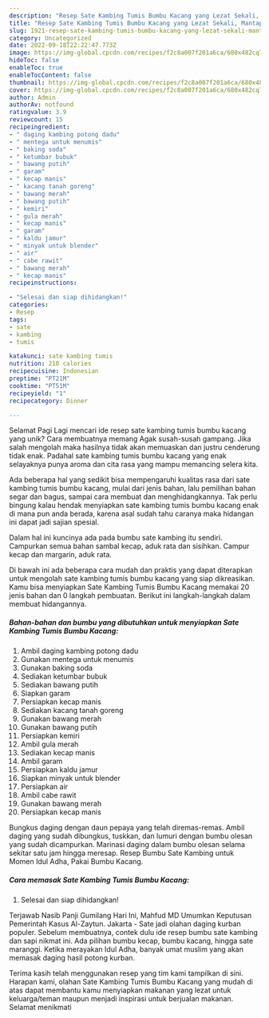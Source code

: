 ```yaml
---
description: "Resep Sate Kambing Tumis Bumbu Kacang yang Lezat Sekali, Mantap"
title: "Resep Sate Kambing Tumis Bumbu Kacang yang Lezat Sekali, Mantap"
slug: 1921-resep-sate-kambing-tumis-bumbu-kacang-yang-lezat-sekali-mantap
category: Uncategorized
date: 2022-09-18T22:22:47.773Z
image: https://img-global.cpcdn.com/recipes/f2c8a007f201a6ca/680x482cq70/sate-kambing-tumis-bumbu-kacang-foto-resep-utama.jpg
hideToc: false
enableToc: true
enableTocContent: false
thumbnail: https://img-global.cpcdn.com/recipes/f2c8a007f201a6ca/680x482cq70/sate-kambing-tumis-bumbu-kacang-foto-resep-utama.jpg
cover: https://img-global.cpcdn.com/recipes/f2c8a007f201a6ca/680x482cq70/sate-kambing-tumis-bumbu-kacang-foto-resep-utama.jpg
author: Admin
authorAv: notfound
ratingvalue: 3.9
reviewcount: 15
recipeingredient:
- " daging kambing potong dadu"
- " mentega untuk menumis"
- " baking soda"
- " ketumbar bubuk"
- " bawang putih"
- " garam"
- " kecap manis"
- " kacang tanah goreng"
- " bawang merah"
- " bawang putih"
- " kemiri"
- " gula merah"
- " kecap manis"
- " garam"
- " kaldu jamur"
- " minyak untuk blender"
- " air"
- " cabe rawit"
- " bawang merah"
- " kecap manis"
recipeinstructions:

- "Selesai dan siap dihidangkan!"
categories:
- Resep
tags:
- sate
- kambing
- tumis

katakunci: sate kambing tumis 
nutrition: 210 calories
recipecuisine: Indonesian
preptime: "PT21M"
cooktime: "PT51M"
recipeyield: "1"
recipecategory: Dinner

---
```



Selamat Pagi Lagi mencari ide resep sate kambing tumis bumbu kacang yang unik? Cara membuatnya memang Agak susah-susah gampang. Jika salah mengolah maka hasilnya tidak akan memuaskan dan justru cenderung tidak enak. Padahal sate kambing tumis bumbu kacang yang enak selayaknya punya aroma dan cita rasa yang mampu memancing selera kita.


Ada beberapa hal yang sedikit bisa mempengaruhi kualitas rasa dari sate kambing tumis bumbu kacang, mulai dari jenis bahan, lalu pemilihan bahan segar dan bagus, sampai cara membuat dan menghidangkannya. Tak perlu bingung kalau hendak menyiapkan sate kambing tumis bumbu kacang enak di mana pun anda berada, karena asal sudah tahu caranya maka hidangan ini dapat jadi sajian spesial.

Dalam hal ini kuncinya ada pada bumbu sate kambing itu sendiri. Campurkan semua bahan sambal kecap, aduk rata dan sisihkan. Campur kecap dan margarin, aduk rata.


Di bawah ini ada beberapa cara mudah dan praktis yang dapat diterapkan untuk mengolah sate kambing tumis bumbu kacang yang siap dikreasikan. Kamu bisa menyiapkan Sate Kambing Tumis Bumbu Kacang memakai 20 jenis bahan dan 0 langkah pembuatan. Berikut ini langkah-langkah dalam membuat hidangannya.

<!--inarticleads1-->

##### Bahan-bahan dan bumbu yang dibutuhkan untuk menyiapkan Sate Kambing Tumis Bumbu Kacang:

1. Ambil  daging kambing potong dadu
1. Gunakan  mentega untuk menumis
1. Gunakan  baking soda
1. Sediakan  ketumbar bubuk
1. Sediakan  bawang putih
1. Siapkan  garam
1. Persiapkan  kecap manis
1. Sediakan  kacang tanah goreng
1. Gunakan  bawang merah
1. Gunakan  bawang putih
1. Persiapkan  kemiri
1. Ambil  gula merah
1. Sediakan  kecap manis
1. Ambil  garam
1. Persiapkan  kaldu jamur
1. Siapkan  minyak untuk blender
1. Persiapkan  air
1. Ambil  cabe rawit
1. Gunakan  bawang merah
1. Persiapkan  kecap manis


Bungkus daging dengan daun pepaya yang telah diremas-remas. Ambil daging yang sudah dibungkus, tuskkan, dan lumuri dengan bumbu olesan yang sudah dicampurkan. Marinasi daging dalam bumbu olesan selama sekitar satu jam hingga meresap. Resep Bumbu Sate Kambing untuk Momen Idul Adha, Pakai Bumbu Kacang. 

<!--inarticleads2-->

##### Cara memasak Sate Kambing Tumis Bumbu Kacang:


1. Selesai dan siap dihidangkan!

Terjawab Nasib Panji Gumilang Hari Ini, Mahfud MD Umumkan Keputusan Pemerintah Kasus Al-Zaytun. Jakarta - Sate jadi olahan daging kurban populer. Sebelum membuatnya, contek dulu ide resep bumbu sate kambing dan sapi nikmat ini. Ada pilihan bumbu kecap, bumbu kacang, hingga sate maranggi. Ketika merayakan Idul Adha, banyak umat muslim yang akan memasak daging hasil potong kurban. 

Terima kasih telah menggunakan resep yang tim kami tampilkan di sini. Harapan kami, olahan Sate Kambing Tumis Bumbu Kacang yang mudah di atas dapat membantu kamu menyiapkan makanan yang lezat untuk keluarga/teman maupun menjadi inspirasi untuk berjualan makanan. Selamat menikmati
